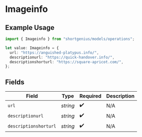# Imageinfo

## Example Usage

```typescript
import { Imageinfo } from "shortgenius/models/operations";

let value: Imageinfo = {
  url: "https://anguished-platypus.info/",
  descriptionurl: "https://quick-handover.info/",
  descriptionshorturl: "https://square-apricot.com/",
};
```

## Fields

| Field                 | Type                  | Required              | Description           |
| --------------------- | --------------------- | --------------------- | --------------------- |
| `url`                 | *string*              | :heavy_check_mark:    | N/A                   |
| `descriptionurl`      | *string*              | :heavy_check_mark:    | N/A                   |
| `descriptionshorturl` | *string*              | :heavy_check_mark:    | N/A                   |
